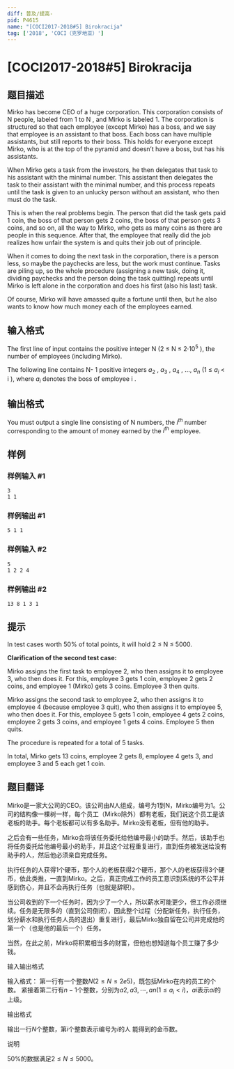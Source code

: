 ```yaml
---
diff: 普及/提高-
pid: P4615
name: "[COCI2017-2018#5] Birokracija"
tag: ['2018', 'COCI（克罗地亚）']
---
```

# [COCI2017-2018#5] Birokracija
## 题目描述

Mirko has become CEO of a huge corporation. This corporation consists of ​N people,
labeled from 1 to ​N
, and Mirko is labeled 1. The corporation is structured so that each
employee (except Mirko) has a boss, and we say that employee is an assistant to that boss.
Each boss can have multiple assistants, but still reports to their boss. This holds for
everyone except Mirko, who is at the top of the pyramid and doesn’t have a boss, but has his
assistants.

When Mirko gets a task from the investors, he then delegates that task to his assistant with
the minimal number. This assistant then delegates the task to their assistant with the
minimal number, and this process repeats until the task is given to an unlucky person
without an assistant, who then must do the task.

This is when the real problems begin. The person that did the task gets paid 1 coin, the boss
of that person gets 2 coins, the boss of that person gets 3 coins, and so on, all the way to
Mirko, who gets as many coins as there are people in this sequence. After that, the
employee that really did the job realizes how unfair the system is and quits their job out of
principle.

When it comes to doing the next task in the corporation, there is a person less, so maybe the
paychecks are less, but the work must continue. Tasks are piling up, so the whole procedure
(assigning a new task, doing it, dividing paychecks and the person doing the task quitting)
repeats until Mirko is left alone in the corporation and does his first (also his last) task.

Of course, Mirko will have amassed quite a fortune until then, but he also wants to know how
much money each of the employees earned.
## 输入格式

The first line of input contains the positive integer ​N (2 ≤ ​N ≤ 2·$10^5$​ ), the number of
employees (including Mirko).

The following line contains ​N- 1 positive integers $a_2$​ , ​$a_3$​ , ​$a_4$ , …, ​$a_n$
(1 ≤ ​$a_i$
< ​i
), where ​$a_i$
denotes the boss of employee ​i
.
## 输出格式

You must output a single line consisting of ​N numbers, the $i^{th}$ number corresponding to the
amount of money earned by the $i^{th}$ employee.
## 样例

### 样例输入 #1
```
3
1 1
```
### 样例输出 #1
```
5 1 1
```
### 样例输入 #2
```
5
1 2 2 4
```
### 样例输出 #2
```
13 8 1 3 1
```
## 提示

In test cases worth 50% of total points, it will hold 2 ≤ ​N
≤ 5000.

**Clarification of the second test case:**

Mirko assigns the first task to employee 2, who then assigns it to employee 3, who then does it. For
this, employee 3 gets 1 coin, employee 2 gets 2 coins, and employee 1 (Mirko) gets 3 coins.
Employee 3 then quits.

Mirko assigns the second task to employee 2, who then assigns it to employee 4 (because employee
3 quit), who then assigns it to employee 5, who then does it. For this, employee 5 gets 1 coin,
employee 4 gets 2 coins, employee 2 gets 3 coins, and employee 1 gets 4 coins. Employee 5 then quits.

The procedure is repeated for a total of 5 tasks.

In total, Mirko gets 13 coins, employee 2 gets 8, employee 4 gets 3, and employee 3 and 5 each get 1
coin.
## 题目翻译

Mirko是一家大公司的CEO。该公司由$N$人组成，编号为1到N，Mirko编号为$1$。公司的结构像一棵树一样，每个员工（Mirko除外）都有老板，我们说这个员工是该老板的助手。每个老板都可以有多名助手。Mirko没有老板，但有他的助手。

之后会有一些任务，Mirko会将该任务委托给他编号最小的助手。然后，该助手也将任务委托给他编号最小的助手，并且这个过程重复进行，直到任务被发送给没有助手的人，然后他必须亲自完成任务。

执行任务的人获得1个硬币，那个人的老板获得2个硬币，那个人的老板获得3个硬币，依此类推，一直到Mirko。之后，真正完成工作的员工意识到系统的不公平并感到伤心，并且不会再执行任务（也就是辞职）。

当公司收到的下一个任务时，因为少了一个人，所以薪水可能更少，但工作必须继续。任务是无限多的（直到公司倒闭），因此整个过程（分配新任务，执行任务，划分薪水和执行任务人员的退出）重复进行，最后Mirko独自留在公司并完成他的第一个（也是他的最后一个）任务。

当然，在此之前，Mirko将积累相当多的财富，但他也想知道每个员工赚了多少钱。

输入输出格式

输入格式：
第一行有一个整数$N(2 ≤ N ≤ 2e5)$，既包括Mirko在内的员工的个数。
紧接着第二行有$n-1$个整数，分别为$a2,a3,\cdots ,an(1 ≤ a_i < i )$，$ai$表示$ai$的上级。

输出格式

输出一行$N$个整数，第$i$个整数表示编号为$i$的人
能得到的金币数。

说明

$50\%$的数据满足$2≤N≤5000$。
